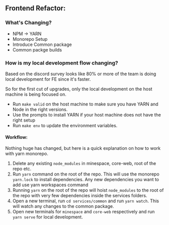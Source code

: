## Frontend Refactor: 

### What's Changing? 

- NPM -> YARN 
- Monorepo Setup 
- Introduce Common package 
- Common packge builds

### How is my local development flow changing? 

Based on the discord survey looks like 80% or more of the team is doing local development for FE since it's faster. 

So for the first cut of upgrades, only the local development on the host machine is being focused on.

- Run `make valid` on the host machine to make sure you have YARN and Node in the right versions. 
- Use the prompts to install YARN if your host machine does not have the right setup 
- Run `make env` to update the environment variables. 


#### Workflow: 

Nothing huge has changed, but here is a quick explanation on how to work with yarn monorepo. 

1. Delete any existing `node_modules` in minespace, core-web, root of the repo etc.
2. Run `yarn` command on the root of the repo. This will use the monorepo `yarn.lock` to install dependencies. Any new dependencies you want to add use yarn workspaces command
3.  Running `yarn` on the root of the repo will hoist `node_modules` to the root of the repo with very few dependencies inside the services folders. 
4.  Open a new terminal, run `cd services/common` and run `yarn watch`. This will watch any changes to the common package. 
5.  Open new terminals for `minespace` and `core-web` respectively and run `yarn serve` for local development.